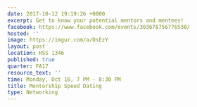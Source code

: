 ```yaml
---
date: 2017-10-12 19:19:26 +0000
excerpt: Get to know your potential mentors and mentees!
facebook: https://www.facebook.com/events/303678756776530/
hosted: ''
image: https://imgur.com/a/OsEzY
layout: post
location: HSS 1346
published: true
quarter: FA17
resource_text: ''
time: Monday, Oct 16, 7 PM - 8:30 PM
title: Mentorship Speed Dating
type: Networking
---
```


